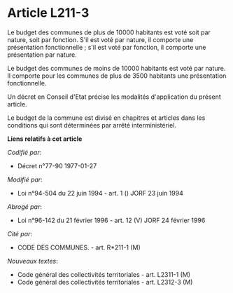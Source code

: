 # Article L211-3

Le budget des communes de plus de 10000 habitants est voté soit par nature, soit par fonction. S'il est voté par nature, il
comporte une présentation fonctionnelle ; s'il est voté par fonction, il comporte une présentation par nature.

Le budget des communes de moins de 10000 habitants est voté par nature. Il comporte pour les communes de plus de 3500
habitants une présentation fonctionnelle.

Un décret en Conseil d'Etat précise les modalités d'application du présent article.

Le budget de la commune est divisé en chapitres et articles dans les conditions qui sont déterminées par arrêté
interministériel.

**Liens relatifs à cet article**

_Codifié par_:

  - Décret n°77-90 1977-01-27

_Modifié par_:

  - Loi n°94-504 du 22 juin 1994 - art. 1 () JORF 23 juin 1994

_Abrogé par_:

  - Loi n°96-142 du 21 février 1996 - art. 12 (V) JORF 24 février 1996

_Cité par_:

  - CODE DES COMMUNES. - art. R*211-1 (M)

_Nouveaux textes_:

  - Code général des collectivités territoriales - art. L2311-1 (M)
  - Code général des collectivités territoriales - art. L2312-3 (M)

